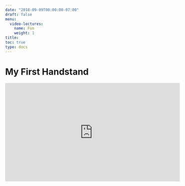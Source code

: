 ```yaml
---
date: "2018-09-09T00:00:00-07:00"
draft: false
menu:
  video-lectures:
    name: Fun
    weight: 1
title: 
toc: true
type: docs 
---
```


# My First Handstand

<iframe width="560" height="315" src="https://www.youtube.com/embed/CgltP_bmfm8" frameborder="0" allow="accelerometer; autoplay; encrypted-media; gyroscope; picture-in-picture" allowfullscreen></iframe>


<!---
https://macstrelioff.github.io/MacStrelioff/files/CV.pdf
--->